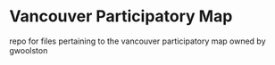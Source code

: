 # Vancouver Participatory Map

repo for files pertaining to the vancouver participatory map
owned by gwoolston
